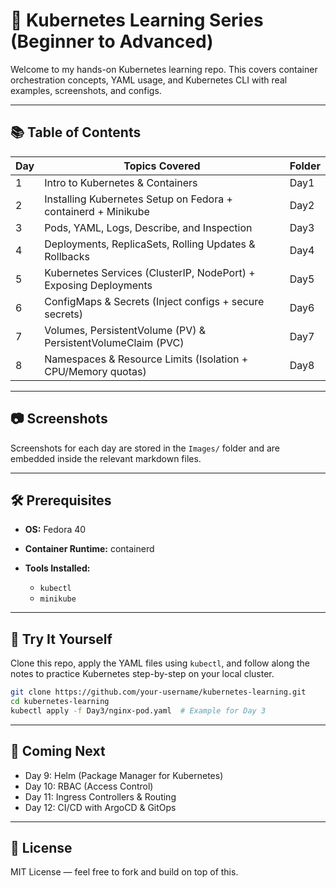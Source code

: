 # 🚀 Kubernetes Learning Series (Beginner to Advanced)

Welcome to my hands-on Kubernetes learning repo. This covers container orchestration concepts, YAML usage, and Kubernetes CLI with real examples, screenshots, and configs.

---

## 📚 Table of Contents

| Day | Topics Covered                                                   | Folder |
| --- | ---------------------------------------------------------------- | ------ |
| 1   | Intro to Kubernetes & Containers                                 | Day1   |
| 2   | Installing Kubernetes Setup on Fedora + containerd + Minikube    | Day2   |
| 3   | Pods, YAML, Logs, Describe, and Inspection                       | Day3   |
| 4   | Deployments, ReplicaSets, Rolling Updates & Rollbacks            | Day4   |
| 5   | Kubernetes Services (ClusterIP, NodePort) + Exposing Deployments | Day5   |
| 6   | ConfigMaps & Secrets (Inject configs + secure secrets)           | Day6   |
| 7   | Volumes, PersistentVolume (PV) & PersistentVolumeClaim (PVC)     | Day7   |
| 8   | Namespaces & Resource Limits (Isolation + CPU/Memory quotas)     | Day8   |

---

## 📷 Screenshots

Screenshots for each day are stored in the `Images/` folder and are embedded inside the relevant markdown files.

---

## 🛠 Prerequisites

* **OS:** Fedora 40
* **Container Runtime:** containerd
* **Tools Installed:**

  * `kubectl`
  * `minikube`

---

## 🧪 Try It Yourself

Clone this repo, apply the YAML files using `kubectl`, and follow along the notes to practice Kubernetes step-by-step on your local cluster.

```bash
git clone https://github.com/your-username/kubernetes-learning.git
cd kubernetes-learning
kubectl apply -f Day3/nginx-pod.yaml  # Example for Day 3
```

---

## 📅 Coming Next

* Day 9: Helm (Package Manager for Kubernetes)
* Day 10: RBAC (Access Control)
* Day 11: Ingress Controllers & Routing
* Day 12: CI/CD with ArgoCD & GitOps

---

## 📜 License

MIT License — feel free to fork and build on top of this.
